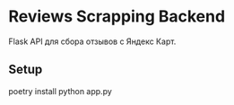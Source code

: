 # Reviews Scrapping Backend
Flask API для сбора отзывов с Яндекс Карт.

## Setup
poetry install
python app.py